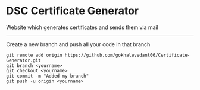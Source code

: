 # DSC Certificate Generator
Website which generates certificates and sends them via mail

---
Create a new branch and push all your code in that branch
```
git remote add origin https://github.com/gokhalevedant06/Certificate-Generator.git
git branch <yourname>
git checkout <yourname>
git commit -m "Added my branch"
git push -u origin <yourname>
```


